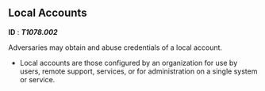## **Local Accounts** 

**ID** : ***T1078.002*** 

Adversaries may obtain and abuse credentials of a local account.

-  Local accounts are those configured by an organization for use by users, remote support, services, or for administration on a single system or service. 